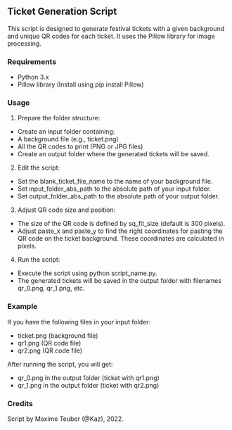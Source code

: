## Ticket Generation Script

This script is designed to generate festival tickets with a given background and unique QR codes for each ticket. It uses the Pillow library for image processing.

### Requirements

- Python 3.x
- Pillow library (Install using pip install Pillow)

### Usage

1. Prepare the folder structure:
 - Create an input folder containing:
 - A background file (e.g., ticket.png)
 - All the QR codes to print (PNG or JPG files)
 - Create an output folder where the generated tickets will be saved.

2. Edit the script:
 - Set the blank_ticket_file_name to the name of your background file.
 - Set input_folder_abs_path to the absolute path of your input folder.
 - Set output_folder_abs_path to the absolute path of your output folder.

3. Adjust QR code size and position:
 - The size of the QR code is defined by sq_fit_size (default is 300 pixels).
 - Adjust paste_x and paste_y to find the right coordinates for pasting the QR code on the ticket background. These coordinates are calculated in pixels.

4. Run the script:
 - Execute the script using python script_name.py.
 - The generated tickets will be saved in the output folder with filenames qr_0.png, qr_1.png, etc.

### Example

If you have the following files in your input folder:
- ticket.png (background file)
- qr1.png (QR code file)
- qr2.png (QR code file)

After running the script, you will get:
- qr_0.png in the output folder (ticket with qr1.png)
- qr_1.png in the output folder (ticket with qr2.png)

### Credits

Script by Maxime Teuber (@Kaz), 2022.

